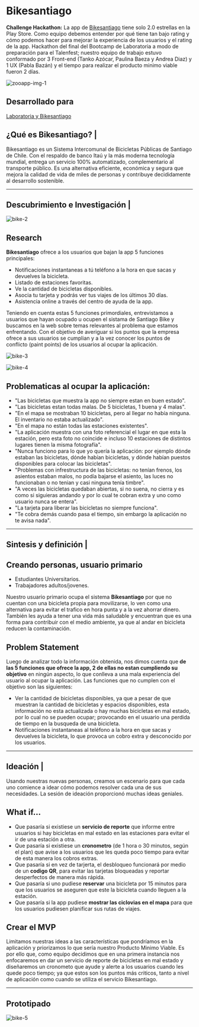 # Bikesantiago

**Challenge Hackathon:** La app de [Bikesantiago](https://play.google.com/store/apps/details?id=com.bikesantiagoapp) tiene solo 2.0 estrellas en la Play Store. Como equipo debemos entender por qué tiene tan bajo rating y cómo podemos hacer para mejorar la experiencia de los usuarios y el rating de la app.
Hackathon del final del Bootcamp de Laboratoria a modo de preparación para el Talenfest; nuestro equipo de trabajo estuvo conformado por 3 Front-end (Tanko Azócar, Paulina Baeza y Andrea Diaz) y 1 UX (Pabla Bazán) y el tiempo para realizar el producto minimo viable fueron 2 días.

![zooapp-img-1](https://user-images.githubusercontent.com/32286870/37943810-8d9bb4c6-314f-11e8-9e2a-2a2b423de10d.png)

## Desarrollado para 
[Laboratoria y Bikesantiago](https://marvelapp.com/c8f7hgj/screen/40092310)

## ¿Qué es Bikesantiago? |
Bikesantiago es un Sistema Intercomunal de Bicicletas Públicas de Santiago de Chile. Con el respaldo de banco Itaú y la más moderna tecnología mundial, entrega un servicio 100% automatizado, complementario al transporte público. Es una alternativa eficiente, económica y segura que mejora la calidad de vida de miles de personas y contribuye decididamente al desarrollo sostenible.

***

## Descubrimiento e Investigación |

![bike-2](https://user-images.githubusercontent.com/32286870/37944210-235094e0-3151-11e8-915f-83edf7909cba.jpg)

## Research
**Bikesantiago** ofrece a los usuarios que bajan la app 5 funciones principales:
- Notificaciones instantaneas a tú teléfono a la hora en que sacas y devuelves la bicicleta.
- Listado de estaciones favoritas.
- Ve la cantidad de bicicletas disponibles.
- Asocia tu tarjeta y podrás ver tus viajes de los últimos 30 días.
- Asistencia online a través del centro de ayuda de la app. 

Teniendo en cuenta estas 5 funciones primordiales, entrevistamos a usuarios que hayan ocupado u ocupen el sistama de Santiago Bike y buscamos en la web sobre temas relevantes al problema que estamos enfrentando. Con el objetivo de averiguar si los puntos que la empresa ofrece a sus usuarios se cumplian y a la vez conocer los puntos de conflicto (paint points) de los usuarios al ocupar la aplicación.

![bike-3](https://user-images.githubusercontent.com/32286870/37944868-c8ffa758-3153-11e8-90bf-fa1a7f50c091.jpg)

![bike-4](https://user-images.githubusercontent.com/32286870/37945275-c509d220-3155-11e8-84de-0317260f6701.jpg)

## Problematicas al ocupar la aplicación:
- "Las bicicletas que muestra la app no siempre estan en buen estado".
- "Las bicicletas estan todas malas. De 5 bicicletas, 1 buena y 4 malas".
- "En el mapa se mostraban 10 bicicletas, pero al llegar no había ninguna. El inventario no estaba actualizado".
- "En el mapa no están todas las estaciones existentes".
- "La aplicación muestra con una foto referencial el lugar en que esta la estación, pero esta foto no coincide e incluso 10 estaciones de distintos lugares tienen la misma fotografía".
- "Nunca funciono para lo que yo quería la aplicación: por ejemplo dónde estaban las bicicletas, dónde habían bicicletas, y dónde habían puestos disponibles para colocar las bicicletas".
- "Problemas con infrestructura de las bicicletas: no tenían frenos, los asientos estaban malos, no podía bajarse el asiento, las luces no funcionaban o no tenian y casi ninguna tenía timbre".
- "A veces las bicicletas quedaban abiertas, si no suena, no cierra y es como si siguieras andando y por lo cual te cobran extra y uno como usuario nunca se entera".
- "La tarjeta para liberar las bicicletas no siempre funciona".
- "Te cobra demás cuando pasa el tiempo, sin embargo la aplicación no te avisa nada".

***

## Sintesis y definición |

## Creando personas, usuario primario
- Estudiantes Universitarios.
- Trabajadores adultos/jovenes.

Nuestro usuario primario ocupa el sistema **Bikesantiago** por que no cuentan con una bicicleta propia para movilizarse, lo ven como una alternativa para evitar el trafico en hora punta y a la vez ahorrar dinero. También les ayuda a tener una vida más saludable y encuentran que es una forma para contribuir con el medio ambiente, ya que al andar en bicicleta reducen la contaminación.

## Problem Statement
Luego de analizar todo la información obtenida, nos dimos cuenta que **de las 5 funciones que ofrece la app, 2 de ellas no estan cumpliendo su objetivo** en ningún aspecto, lo que conlleva a una mala experiencia del usuario al ocupar la aplicación. Las funciones que no cumplen con el objetivo son las siguientes:
- Ver la cantidad de bicicletas disponibles, ya que a pesar de que muestran la cantidad de bicicletas y espacios disponibles, esta información no esta actualizada o hay muchas bicicletas en mal estado, por lo cual no se pueden ocupar; provocando en el usuario una perdida de tiempo en la busqueda de una bicicleta.
- Notificaciones instantaneas al teléfono a la hora en que sacas y devuelves la bicicleta, lo que provoca un cobro extra y desconocido por los usuarios.

***

## Ideación |
Usando nuestras nuevas personas, creamos un escenario para que cada uno comience a idear cómo podemos resolver cada una de sus necesidades. La sesión de ideación proporcionó muchas ideas geniales.

## What if… 
- Que pasaría si existiese un **servicio de reporte** que informe entre usuarios si hay bicicletas en mal estado en las estaciones para evitar el ir de una estación a otra. 
- Que pasaría si existiese un **cronometro** (de 1 hora o 30 minutos, según el plan) que avise a los usuarios que les queda poco tiempo para evitar de esta manera los cobros extras.
- Que pasaría si en vez de tarjerta, el desbloqueo funcionará por medio de un **codigo QR**, para evitar las tarjetas bloqueadas y reportar desperfectos de manera más rápida.
- Que pasaría si uno pudiese **reservar** una bicicleta por 15 minutos para que los usuarios se aseguren que este la bicicleta cuando lleguen a la estación.
- Que pasaría si la app pudiese **mostrar las ciclovias en el mapa** para que los usuarios pudiesen planificar sus rutas de viajes.

## Crear el MVP 
Limitamos nuestras ideas a las características que pondríamos en la aplicación y priorizamos lo que sería nuestro Producto Minimo Viable. Es por ello que, como equipo decidimos que en una primera instancia nos enfocaremos en dar un servicio de reporte de bicicletas en mal estado y diseñaremos un cronometo que ayude y alerte a los usuarios cuando les quede poco tiempo; ya que estos son los puntos más criticos, tanto a nivel de aplicación como cuando se utiliza el servicio Bikesantiago.

***

## Prototipado

![bike-5](https://user-images.githubusercontent.com/32286870/38200013-1ea1094e-3669-11e8-8f76-d7798f344f6d.jpg)
